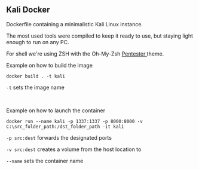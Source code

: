 <h2>Kali Docker</h2>
<p>Dockerfile containing a minimalistic Kali Linux instance.</p>
<p>The most used tools were compiled to keep it ready to use, but staying light enough to run on any PC.</p>
<p>For shell we're using ZSH with the Oh-My-Zsh <a href="https://github.com/coronito1337/pentester-theme">Pentester </a> theme.</p>
<p>Example on how to build the image</p>
<p><code>docker build . -t kali</code></p>
<p><code>-t</code> sets the image name</p>
<br>
<p>Example on how to launch the container</p>
<p><code>docker run --name kali -p 1337:1337 -p 8000:8000 -v C:\src_folder_path:/dst_folder_path -it kali</code></p>
<p><code>-p src:dest</code> forwards the designated ports</p>
<p><code>-v src:dest</code> creates a volume from the host location to </p>
<p><code>--name</code> sets the container name</p>